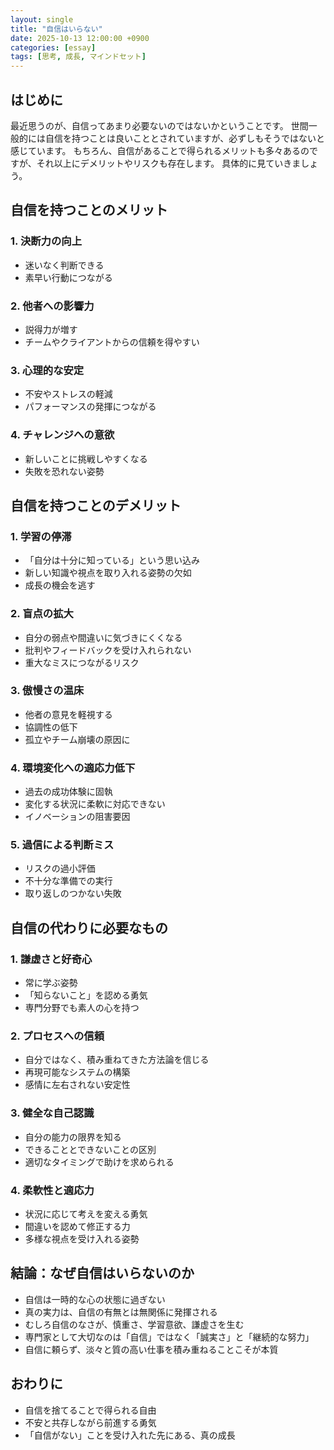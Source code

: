 ```yaml
---
layout: single
title: "自信はいらない"
date: 2025-10-13 12:00:00 +0900
categories: [essay]
tags: [思考, 成長, マインドセット]
---
```


## はじめに
最近思うのが、自信ってあまり必要ないのではないかということです。
世間一般的には自信を持つことは良いこととされていますが、必ずしもそうではないと感じています。
もちろん、自信があることで得られるメリットも多々あるのですが、それ以上にデメリットやリスクも存在します。
具体的に見ていきましょう。

## 自信を持つことのメリット

### 1. 決断力の向上
- 迷いなく判断できる
- 素早い行動につながる

### 2. 他者への影響力
- 説得力が増す
- チームやクライアントからの信頼を得やすい

### 3. 心理的な安定
- 不安やストレスの軽減
- パフォーマンスの発揮につながる

### 4. チャレンジへの意欲
- 新しいことに挑戦しやすくなる
- 失敗を恐れない姿勢

## 自信を持つことのデメリット

### 1. 学習の停滞
- 「自分は十分に知っている」という思い込み
- 新しい知識や視点を取り入れる姿勢の欠如
- 成長の機会を逃す

### 2. 盲点の拡大
- 自分の弱点や間違いに気づきにくくなる
- 批判やフィードバックを受け入れられない
- 重大なミスにつながるリスク

### 3. 傲慢さの温床
- 他者の意見を軽視する
- 協調性の低下
- 孤立やチーム崩壊の原因に

### 4. 環境変化への適応力低下
- 過去の成功体験に固執
- 変化する状況に柔軟に対応できない
- イノベーションの阻害要因

### 5. 過信による判断ミス
- リスクの過小評価
- 不十分な準備での実行
- 取り返しのつかない失敗

## 自信の代わりに必要なもの

### 1. 謙虚さと好奇心
- 常に学ぶ姿勢
- 「知らないこと」を認める勇気
- 専門分野でも素人の心を持つ

### 2. プロセスへの信頼
- 自分ではなく、積み重ねてきた方法論を信じる
- 再現可能なシステムの構築
- 感情に左右されない安定性

### 3. 健全な自己認識
- 自分の能力の限界を知る
- できることとできないことの区別
- 適切なタイミングで助けを求められる

### 4. 柔軟性と適応力
- 状況に応じて考えを変える勇気
- 間違いを認めて修正する力
- 多様な視点を受け入れる姿勢

## 結論：なぜ自信はいらないのか

- 自信は一時的な心の状態に過ぎない
- 真の実力は、自信の有無とは無関係に発揮される
- むしろ自信のなさが、慎重さ、学習意欲、謙虚さを生む
- 専門家として大切なのは「自信」ではなく「誠実さ」と「継続的な努力」
- 自信に頼らず、淡々と質の高い仕事を積み重ねることこそが本質

## おわりに
- 自信を捨てることで得られる自由
- 不安と共存しながら前進する勇気
- 「自信がない」ことを受け入れた先にある、真の成長